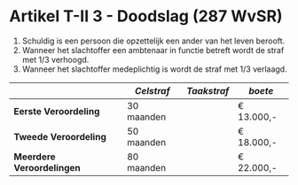 # Artikel T-II 3 - Doodslag (287 WvSR)

1. Schuldig is een persoon die opzettelijk een ander van het leven berooft.
2. Wanneer het slachtoffer een ambtenaar in functie betreft wordt de straf met 1/3 verhoogd.
3. Wanneer het slachtoffer medeplichtig is wordt de straf met 1/3 verlaagd.

|                             | _Celstraf_ | _Taakstraf_ | _boete_    |
| --------------------------- | ---------- | ----------- | ---------- |
| **Eerste Veroordeling**     | 30 maanden |             | € 13.000,- |
| **Tweede Veroordeling**     | 50 maanden |             | € 18.000,- |
| **Meerdere Veroordelingen** | 80 maanden |             | € 22.000,- |
